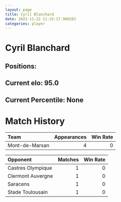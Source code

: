 ```yaml
---  
layout: page  
title: Cyril Blanchard  
date: 2022-11-22 11:32:17.906583  
categories: player  
---
```

# Cyril Blanchard

## Positions: 

## Current elo: 95.0

## Current Percentile: None

# Match History


| Team           |   Appearances |   Win Rate |
|:---------------|--------------:|-----------:|
| Mont-de-Marsan |             4 |          0 |

| Opponent          |   Matches |   Win Rate |
|:------------------|----------:|-----------:|
| Castres Olympique |         1 |          0 |
| Clermont Auvergne |         1 |          0 |
| Saracens          |         1 |          0 |
| Stade Toulousain  |         1 |          0 |